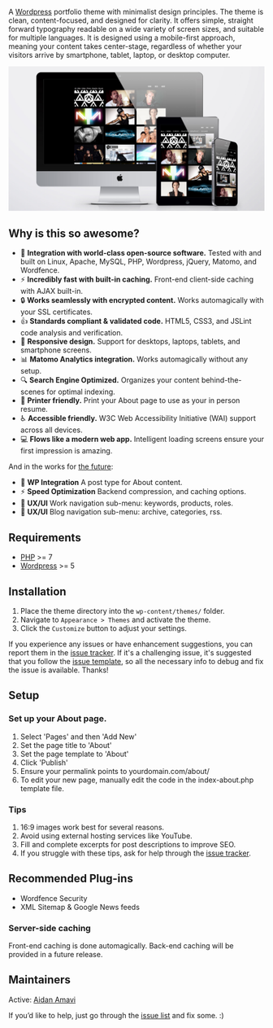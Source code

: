 A [Wordpress](https://www.wordpress.org) portfolio theme with minimalist design principles. The theme is clean, content-focused, and designed for clarity. It offers simple, straight forward typography readable on a wide variety of screen sizes, and suitable for multiple languages. It is designed using a mobile-first approach, meaning your content takes center-stage, regardless of whether your visitors arrive by smartphone, tablet, laptop, or desktop computer.

![Portfolio Theme Screen Shot](https://raw.githubusercontent.com/aidanamavi/portfolio-resume/master/img/markdown_screenshot.jpg "Portfolio Theme Screen Shot")



## Why is this so awesome?

* :rocket: **Integration with world-class open-source software.** Tested with and built on Linux, Apache, MySQL, PHP, Wordpress, jQuery, Matomo, and Wordfence.
* :zap: **Incredibly fast with built-in caching.** Front-end client-side caching with AJAX built-in.
* :lock: **Works seamlessly with encrypted content.** Works automagically with your SSL certificates.
* :+1: **Standards compliant & validated code.** HTML5, CSS3, and JSLint code analysis and verification.
* :iphone: **Responsive design.** Support for desktops, laptops, tablets, and smartphone screens.
* :bar_chart: **Matomo Analytics integration.** Works automagically without any setup.
* :mag: **Search Engine Optimized.** Organizes your content behind-the-scenes for optimal indexing.
* :page_facing_up: **Printer friendly.** Print your About page to use as your in person resume.
* :wheelchair: **Accessible friendly.** W3C Web Accessibility Initiative (WAI) support across all devices.
* :computer: **Flows like a modern web app.** Intelligent loading screens ensure your first impression is amazing.

And in the works for [the future](https://github.com/aidanamavi/portfolio-resume/milestones/0.3):
* :rocket: **WP Integration** A post type for About content.
* :zap: **Speed Optimization** Backend compression, and caching options.
* :art: **UX/UI** Work navigation sub-menu: keywords, products, roles.
* :art: **UX/UI** Blog navigation sub-menu: archive, categories, rss.



## Requirements

* [PHP](https://www.php.net/) >= 7
* [Wordpress](https://www.wordpress.org) >= 5



## Installation

1. Place the theme directory into the `wp-content/themes/` folder.
2. Navigate to `Appearance > Themes` and activate the theme.
3. Click the `Customize` button to adjust your settings.

If you experience any issues or have enhancement suggestions, you can report them in the [issue tracker](https://github.com/aidanamavi/portfolio-resume/issues). If it's a challenging issue, it's suggested that you follow the [issue template](https://raw.githubusercontent.com/aidanamavi/portfolio-resume/master/issues-template.md), so all the necessary info to debug and fix the issue is available. Thanks!



## Setup

### Set up your About page.

1. Select 'Pages' and then 'Add New'
2. Set the page title to 'About'
3. Set the page template to 'About'
4. Click 'Publish'
5. Ensure your permalink points to yourdomain.com/about/
6. To edit your new page, manually edit the code in the index-about.php template file.

### Tips

1. 16:9 images work best for several reasons.
2. Avoid using external hosting services like YouTube.
3. Fill and complete excerpts for post descriptions to improve SEO.
4. If you struggle with these tips, ask for help through the [issue tracker](https://github.com/aidanamavi/portfolio-resume/issues).


## Recommended Plug-ins

* Wordfence Security
* XML Sitemap & Google News feeds



### Server-side caching
Front-end caching is done automagically. Back-end caching will be provided in a future release.



## Maintainers

Active: [Aidan Amavi](https://github.com/AidanAmavi)

If you’d like to help, just go through the [issue list](https://github.com/aidanamavi/portfolio-resume/issues) and fix some. :)
